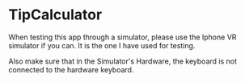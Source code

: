 # TipCalculator

When testing this app through a simulator, please use the Iphone VR simulator if you can. It is the one I have used for testing.

Also make sure that in the Simulator's Hardware, the keyboard is not connected to the hardware keyboard.


